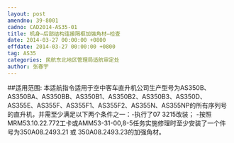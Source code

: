 ```yaml
---
layout: post
amendno: 39-8001
cadno: CAD2014-AS35-01
title: 机身–后部结构连接隔框加强角材–检查
date: 2014-03-27 00:00:00 +0800
effdate: 2014-03-27 00:00:00 +0800
tag: AS35
categories: 民航东北地区管理局适航审定处
author: 张春宇
---
```


##适用范围:
本适航指令适用于空中客车直升机公司生产型号为AS350B、AS350BA、AS350BB、AS350B1、AS350B2、AS350B3、AS350D、AS355E、AS355F、AS355F1、AS355F2、AS355N、AS355NP的所有序列号的直升机，并需至少满足以下两个条件之一：-执行了07 3215改装； -按照MRM53.10.22.772工卡或AMM53-31-00,8-5任务实施修理时至少安装了一个件号为350A08.2493.21 或 350A08.2493.23的加强角材。

